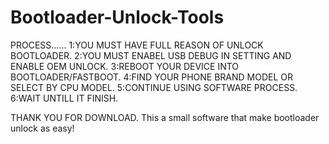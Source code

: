 # Bootloader-Unlock-Tools
PROCESS......
1:YOU MUST HAVE FULL REASON OF UNLOCK BOOTLOADER.
2:YOU MUST ENABEL USB DEBUG IN SETTING AND ENABLE OEM UNLOCK.
3:REBOOT YOUR DEVICE INTO BOOTLOADER/FASTBOOT.
4:FIND YOUR PHONE BRAND MODEL OR SELECT BY CPU MODEL.
5:CONTINUE USING SOFTWARE PROCESS.
6:WAIT UNTILL IT FINISH.

THANK YOU FOR DOWNLOAD.
This a small software that make bootloader unlock as easy!
